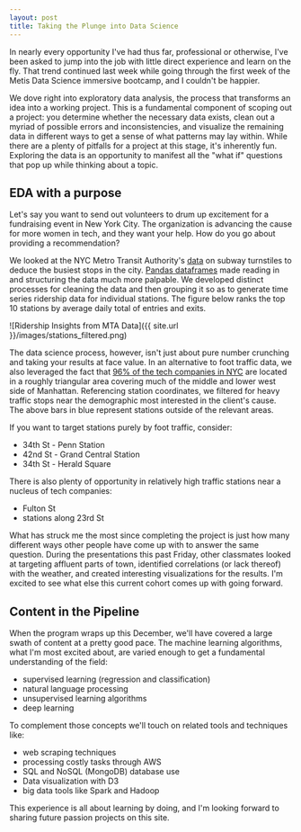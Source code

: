 ```yaml
---
layout: post
title: Taking the Plunge into Data Science
---
```


In nearly every opportunity I've had thus far, professional or otherwise, I've been asked to jump into the job with little direct experience and learn on the fly.
That trend continued last week while going through the first week of the Metis Data Science immersive bootcamp, and I couldn't be happier.  

We dove right into exploratory data analysis, the process that transforms an idea into a working project.
This is a fundamental component of scoping out a project: you determine whether the necessary data exists, clean out a myriad of possible errors and inconsistencies,
and visualize the remaining data in different ways to get a sense of what patterns may lay within.
While there are a plenty of pitfalls for a project at this stage, it's inherently fun.
Exploring the data is an opportunity to manifest all the "what if" questions that pop up while thinking about a topic.

## EDA with a purpose

Let's say you want to send out volunteers to drum up excitement for a fundraising event in New York City.
The organization is advancing the cause for more women in tech, and they want your help.
How do you go about providing a recommendation?  

We looked at the NYC Metro Transit Authority's [data](http://web.mta.info/developers/turnstile.html) on subway turnstiles to deduce the busiest stops in the city.
[Pandas dataframes](https://pandas.pydata.org/) made reading in and structuring the data much more palpable.
We developed distinct processes for cleaning the data and then grouping it so as to generate time series ridership data for individual stations.
The figure below ranks the top 10 stations by average daily total of entries and exits.  
 
![Ridership Insights from MTA Data]({{ site.url }}/images/stations_filtered.png)

The data science process, however, isn't just about pure number crunching and taking your results at face value.
In an alternative to foot traffic data, we also leveraged the fact that [96% of the tech companies in NYC](https://www.builtinnyc.com/2016/12/13/big-tech-companies-nyc-locations)
are located in a roughly triangular area covering much of the middle and lower west side of Manhattan.
Referencing station coordinates, we filtered for heavy traffic stops near the demographic most interested in the client's cause.
The above bars in blue represent stations outside of the relevant areas.  

If you want to target stations purely by foot traffic, consider:
* 34th St - Penn Station
* 42nd St - Grand Central Station
* 34th St - Herald Square

There is also plenty of opportunity in relatively high traffic stations near a nucleus of tech companies:
* Fulton St
* stations along 23rd St

What has struck me the most since completing the project is just how many different ways other people have come up with to answer the same question.
During the presentations this past Friday, other classmates looked at targeting affluent parts of town, identified correlations (or lack thereof) with the weather,
and created interesting visualizations for the results. I'm excited to see what else this current cohort comes up with going forward.

## Content in the Pipeline

When the program wraps up this December, we'll have covered a large swath of content at a pretty good pace.
The machine learning algorithms, what I'm most excited about, are varied enough to get a fundamental understanding of the field:
* supervised learning (regression and classification)  
* natural language processing  
* unsupervised learning algorithms  
* deep learning  

To complement those concepts we'll touch on related tools and techniques like:
* web scraping techniques  
* processing costly tasks through AWS  
* SQL and NoSQL (MongoDB) database use  
* Data visualization with D3  
* big data tools like Spark and Hadoop    

This experience is all about learning by doing, and I'm looking forward to sharing future passion projects on this site.

